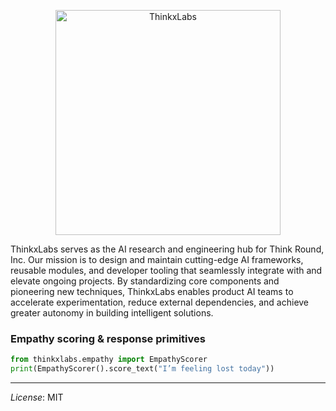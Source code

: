 <p align="center">
  <img src="https://github.com/user-attachments/assets/5b47ec16-f1ac-4da1-b04a-c5b59b9c6ca5" width="360" height="360" alt="ThinkxLabs" />
</p>
ThinkxLabs serves as the AI research and engineering hub for Think Round, Inc. Our mission is to design and maintain cutting-edge AI frameworks, reusable modules, and developer tooling that seamlessly integrate with and elevate ongoing projects. By standardizing core components and pioneering new techniques, ThinkxLabs enables product AI teams to accelerate experimentation, reduce external dependencies, and achieve greater autonomy in building intelligent solutions.


<h3> Empathy scoring & response primitives </h3>

```python
from thinkxlabs.empathy import EmpathyScorer
print(EmpathyScorer().score_text("I’m feeling lost today"))
```

---

*License*: MIT
